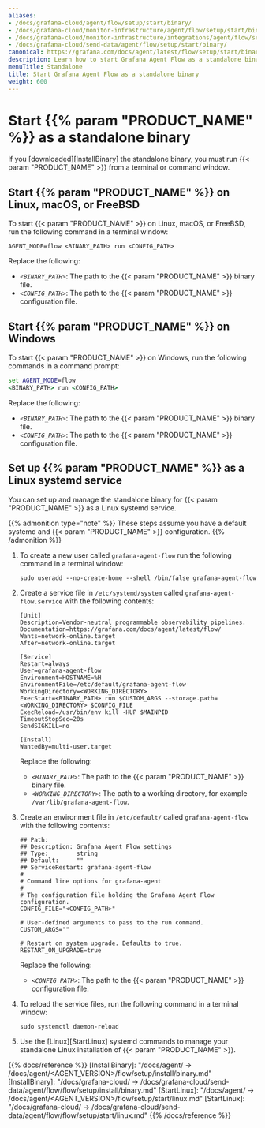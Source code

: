 ```yaml
---
aliases:
- /docs/grafana-cloud/agent/flow/setup/start/binary/
- /docs/grafana-cloud/monitor-infrastructure/agent/flow/setup/start/binary/
- /docs/grafana-cloud/monitor-infrastructure/integrations/agent/flow/setup/start/binary/
- /docs/grafana-cloud/send-data/agent/flow/setup/start/binary/
canonical: https://grafana.com/docs/agent/latest/flow/setup/start/binary/
description: Learn how to start Grafana Agent Flow as a standalone binary
menuTitle: Standalone
title: Start Grafana Agent Flow as a standalone binary
weight: 600
---
```


# Start {{% param "PRODUCT_NAME" %}} as a standalone binary

If you [downloaded][InstallBinary] the standalone binary, you must run {{< param "PRODUCT_NAME" >}} from a terminal or command window.

## Start {{% param "PRODUCT_NAME" %}} on Linux, macOS, or FreeBSD

To start {{< param "PRODUCT_NAME" >}} on Linux, macOS, or FreeBSD, run the following command in a terminal window:

```shell
AGENT_MODE=flow <BINARY_PATH> run <CONFIG_PATH>
```

Replace the following:

* _`<BINARY_PATH>`_: The path to the {{< param "PRODUCT_NAME" >}} binary file.
* _`<CONFIG_PATH>`_: The path to the {{< param "PRODUCT_NAME" >}} configuration file.

## Start {{% param "PRODUCT_NAME" %}} on Windows

To start {{< param "PRODUCT_NAME" >}} on Windows, run the following commands in a command prompt:

```cmd
set AGENT_MODE=flow
<BINARY_PATH> run <CONFIG_PATH>
```

Replace the following:

* _`<BINARY_PATH>`_: The path to the {{< param "PRODUCT_NAME" >}} binary file.
* _`<CONFIG_PATH>`_: The path to the {{< param "PRODUCT_NAME" >}} configuration file.

## Set up {{% param "PRODUCT_NAME" %}} as a Linux systemd service

You can set up and manage the standalone binary for {{< param "PRODUCT_NAME" >}} as a Linux systemd service.

{{% admonition type="note" %}}
These steps assume you have a default systemd and {{< param "PRODUCT_NAME" >}} configuration.
{{% /admonition %}}

1. To create a new user called `grafana-agent-flow` run the following command in a terminal window:

   ```shell
   sudo useradd --no-create-home --shell /bin/false grafana-agent-flow
   ```

1. Create a service file in `/etc/systemd/system` called `grafana-agent-flow.service` with the following contents:

   ```systemd
   [Unit]
   Description=Vendor-neutral programmable observability pipelines.
   Documentation=https://grafana.com/docs/agent/latest/flow/
   Wants=network-online.target
   After=network-online.target

   [Service]
   Restart=always
   User=grafana-agent-flow
   Environment=HOSTNAME=%H
   EnvironmentFile=/etc/default/grafana-agent-flow
   WorkingDirectory=<WORKING_DIRECTORY>
   ExecStart=<BINARY_PATH> run $CUSTOM_ARGS --storage.path=<WORKING_DIRECTORY> $CONFIG_FILE
   ExecReload=/usr/bin/env kill -HUP $MAINPID
   TimeoutStopSec=20s
   SendSIGKILL=no

   [Install]
   WantedBy=multi-user.target
   ```

   Replace the following:

    * _`<BINARY_PATH>`_: The path to the {{< param "PRODUCT_NAME" >}} binary file.
    * _`<WORKING_DIRECTORY>`_: The path to a working directory, for example `/var/lib/grafana-agent-flow`.

1. Create an environment file in `/etc/default/` called `grafana-agent-flow` with the following contents:

   ```shell
   ## Path:
   ## Description: Grafana Agent Flow settings
   ## Type:        string
   ## Default:     ""
   ## ServiceRestart: grafana-agent-flow
   #
   # Command line options for grafana-agent
   #
   # The configuration file holding the Grafana Agent Flow configuration.
   CONFIG_FILE="<CONFIG_PATH>"

   # User-defined arguments to pass to the run command.
   CUSTOM_ARGS=""

   # Restart on system upgrade. Defaults to true.
   RESTART_ON_UPGRADE=true
   ```

   Replace the following:

    * _`<CONFIG_PATH>`_: The path to the {{< param "PRODUCT_NAME" >}} configuration file.

1. To reload the service files, run the following command in a terminal window:

   ```shell
   sudo systemctl daemon-reload
   ```

1. Use the [Linux][StartLinux] systemd commands to manage your standalone Linux installation of {{< param "PRODUCT_NAME" >}}.

{{% docs/reference %}}
[InstallBinary]: "/docs/agent/ -> /docs/agent/<AGENT_VERSION>/flow/setup/install/binary.md"
[InstallBinary]: "/docs/grafana-cloud/ -> /docs/grafana-cloud/send-data/agent/flow/flow/setup/install/binary.md"
[StartLinux]: "/docs/agent/ -> /docs/agent/<AGENT_VERSION>/flow/setup/start/linux.md"
[StartLinux]: "/docs/grafana-cloud/ -> /docs/grafana-cloud/send-data/agent/flow/flow/setup/start/linux.md"
{{% /docs/reference %}}
